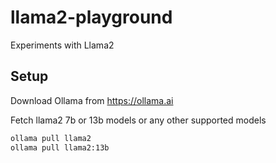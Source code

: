 # llama2-playground

Experiments with Llama2

## Setup

Download Ollama from https://ollama.ai

Fetch llama2 7b or 13b models or any other supported models

```bash
ollama pull llama2
ollama pull llama2:13b
```

